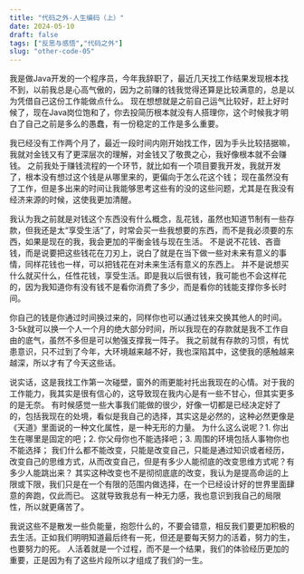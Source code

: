 ```yaml
---
title: "代码之外-人生编码（上）"
date: 2024-05-10
draft: false
tags: ["反思与感悟","代码之外"]
slug: "other-code-05"
---
```


我是做Java开发的一个程序员，今年我辞职了，最近几天找工作结果发现根本找不到，以前我总是心高气傲的，因为之前赚的钱我觉得还算是比较满意的，总是以为凭借自己这份工作能做点什么。
现在想想就是之前自己运气比较好，赶上好时候了，现在Java岗位饱和了，你去投简历根本就没有人搭理你，这个时候我才明白了自己之前是多么的愚蠢，有一份稳定的工作是多么重要。

我已经没有工作两个月了，最近一段时间内刚开始找工作，因为手头比较拮据嘛，我就对金钱又有了更深层次的理解，对金钱又了敬畏之心，我好像根本就不会赚钱。
之前我处于赚钱流程的一个环节，就比如有一个项目要我开发，我就开发了，根本没有想过这个钱是从哪里来的，更偏向于怎么花这个钱；
现在虽然没有了工作，但是多出来的时间让我能够思考这些有的没的这些问题，尤其是在我没有经济来源的时候，这使我更加清醒。

我认为我之前就是对钱这个东西没有什么概念，乱花钱，虽然也知道节制有一些存款，但我还是太“享受生活”了，时常会买一些我想要的东西，而不是我必须要的东西，如果是现在的我，我会更加的平衡金钱与现在生活。
不是说不花钱、吝啬钱，而是说要把这些钱花在刀刃上，说白了就是在当下做一些对未来有意义的事情，同样花钱也一样，可以把钱花在对未来生活有意义的东西上。
并不是说想买什么就买什么，任性花钱，享受生活。即是我以后很有钱，我可能也不会这样花的，因为我知道你有没有钱不是看你消费了多少，而是看你的钱能支撑你多长时间。

你自己的钱是你通过时间换过来的，同样你也可以通过钱来交换其他人的时间。3-5k就可以换一个人一个月的绝大部分时间，所以我现在的存款就是我不工作自由的底气，虽然不多但是可以勉强支撑我一阵子。
我之前就有存款的习惯，有忧患意识，只不过到了今年，大环境越来越不好，我也深陷其中，这使我的感触越来越深，所以才有了今天这些话。

说实话，这是我找工作第一次碰壁，窗外的雨更能衬托出我现在的心情。对于我的工作能力，我其实是很有信心的，这导致现在我内心是有一些不甘心，但其实更多的是无奈。
有时候感觉一些大事我们能做的很少，好像一切都是已经决定好了的，包括我现在的处境，看似是我自己的选择，其实这是必然的，这种必然更像是《天道》里面说的一种文化属性，是一种无形的力量。
为什么这么说呢？1. 你出生在哪里是固定的吧；2. 你父母你也不能选择吧；3. 周围的环境包括人事物你也不能选择；
我们什么都不能改变，只能是改变自己，只能是通过知识或者经历，改变自己的思维方式，从而改变自己，但是有多少人能彻底的改变思维方式呢？有多少人能跳出来？
其实这种改变也不是彻彻底底的改变，我认为是提高命运的上限或下限，我们只是在一个有限的范围内做选择，在一个已经设计好的世界里面肆意的奔跑，仅此而已。
这就导致我总有一种无力感，我也意识到我自己的局限性，所以就更痛苦了。

我说这些不是散发一些负能量，抱怨什么的，不要会错意，相反我们要更加积极的去生活。正如我们明明知道最后终有一死，但还是要每天努力的活着，努力的生，也要努力的死。
人活着就是一个过程，而不是一个结果，我们的体验经历更加的重要，正是因为有了这些片段所以才组成了我们的一生。